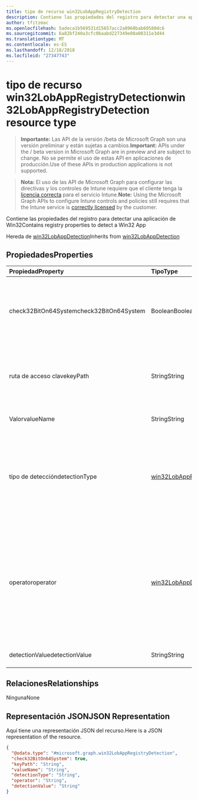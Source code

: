 ```yaml
---
title: tipo de recurso win32LobAppRegistryDetection
description: Contiene las propiedades del registro para detectar una aplicación de Win32
author: tfitzmac
ms.openlocfilehash: 5adeca1b569531d15657acc2a8960bab60580dc6
ms.sourcegitcommit: 6a82bf240a3cfc0baabd227349e08a08311e3d44
ms.translationtype: MT
ms.contentlocale: es-ES
ms.lasthandoff: 12/18/2018
ms.locfileid: "27347743"
---
```

# <a name="win32lobappregistrydetection-resource-type"></a><span data-ttu-id="0947a-103">tipo de recurso win32LobAppRegistryDetection</span><span class="sxs-lookup"><span data-stu-id="0947a-103">win32LobAppRegistryDetection resource type</span></span>

> <span data-ttu-id="0947a-104">**Importante:** Las API de la versión /beta de Microsoft Graph son una versión preliminar y están sujetas a cambios.</span><span class="sxs-lookup"><span data-stu-id="0947a-104">**Important:** APIs under the / beta version in Microsoft Graph are in preview and are subject to change.</span></span> <span data-ttu-id="0947a-105">No se permite el uso de estas API en aplicaciones de producción.</span><span class="sxs-lookup"><span data-stu-id="0947a-105">Use of these APIs in production applications is not supported.</span></span>

> <span data-ttu-id="0947a-106">**Nota:** El uso de las API de Microsoft Graph para configurar las directivas y los controles de Intune requiere que el cliente tenga la [licencia correcta](https://go.microsoft.com/fwlink/?linkid=839381) para el servicio Intune.</span><span class="sxs-lookup"><span data-stu-id="0947a-106">**Note:** Using the Microsoft Graph APIs to configure Intune controls and policies still requires that the Intune service is [correctly licensed](https://go.microsoft.com/fwlink/?linkid=839381) by the customer.</span></span>

<span data-ttu-id="0947a-107">Contiene las propiedades del registro para detectar una aplicación de Win32</span><span class="sxs-lookup"><span data-stu-id="0947a-107">Contains registry properties to detect a Win32 App</span></span>

<span data-ttu-id="0947a-108">Hereda de [win32LobAppDetection](../resources/intune-apps-win32lobappdetection.md)</span><span class="sxs-lookup"><span data-stu-id="0947a-108">Inherits from [win32LobAppDetection](../resources/intune-apps-win32lobappdetection.md)</span></span>

## <a name="properties"></a><span data-ttu-id="0947a-109">Propiedades</span><span class="sxs-lookup"><span data-stu-id="0947a-109">Properties</span></span>
|<span data-ttu-id="0947a-110">Propiedad</span><span class="sxs-lookup"><span data-stu-id="0947a-110">Property</span></span>|<span data-ttu-id="0947a-111">Tipo</span><span class="sxs-lookup"><span data-stu-id="0947a-111">Type</span></span>|<span data-ttu-id="0947a-112">Descripción</span><span class="sxs-lookup"><span data-stu-id="0947a-112">Description</span></span>|
|:---|:---|:---|
|<span data-ttu-id="0947a-113">check32BitOn64System</span><span class="sxs-lookup"><span data-stu-id="0947a-113">check32BitOn64System</span></span>|<span data-ttu-id="0947a-114">Boolean</span><span class="sxs-lookup"><span data-stu-id="0947a-114">Boolean</span></span>|<span data-ttu-id="0947a-115">Un valor que indica si esta ruta de acceso del registro para comprobar la aplicación de 32 bits en el sistema de 64 bits</span><span class="sxs-lookup"><span data-stu-id="0947a-115">A value indicating whether this registry path is for checking 32-bit app on 64-bit system</span></span>|
|<span data-ttu-id="0947a-116">ruta de acceso clave</span><span class="sxs-lookup"><span data-stu-id="0947a-116">keyPath</span></span>|<span data-ttu-id="0947a-117">String</span><span class="sxs-lookup"><span data-stu-id="0947a-117">String</span></span>|<span data-ttu-id="0947a-118">La ruta de la clave del registro para detectar la aplicación de línea de negocio (LoB) de Win32</span><span class="sxs-lookup"><span data-stu-id="0947a-118">The registry key path to detect Win32 Line of Business (LoB) app</span></span>|
|<span data-ttu-id="0947a-119">Valor</span><span class="sxs-lookup"><span data-stu-id="0947a-119">valueName</span></span>|<span data-ttu-id="0947a-120">String</span><span class="sxs-lookup"><span data-stu-id="0947a-120">String</span></span>|<span data-ttu-id="0947a-121">El nombre del valor del registro</span><span class="sxs-lookup"><span data-stu-id="0947a-121">The registry value name</span></span>|
|<span data-ttu-id="0947a-122">tipo de detección</span><span class="sxs-lookup"><span data-stu-id="0947a-122">detectionType</span></span>|[<span data-ttu-id="0947a-123">win32LobAppRegistryDetectionType</span><span class="sxs-lookup"><span data-stu-id="0947a-123">win32LobAppRegistryDetectionType</span></span>](../resources/intune-apps-win32lobappregistrydetectiontype.md)|<span data-ttu-id="0947a-124">El tipo de detección de datos del registro.</span><span class="sxs-lookup"><span data-stu-id="0947a-124">The registry data detection type.</span></span> <span data-ttu-id="0947a-125">Los valores posibles son: `notConfigured`, `exists`, `doesNotExist`, `string`, `integer`, `version`.</span><span class="sxs-lookup"><span data-stu-id="0947a-125">Possible values are: `notConfigured`, `exists`, `doesNotExist`, `string`, `integer`, `version`.</span></span>|
|<span data-ttu-id="0947a-126">operator</span><span class="sxs-lookup"><span data-stu-id="0947a-126">operator</span></span>|[<span data-ttu-id="0947a-127">win32LobAppDetectionOperator</span><span class="sxs-lookup"><span data-stu-id="0947a-127">win32LobAppDetectionOperator</span></span>](../resources/intune-apps-win32lobappdetectionoperator.md)|<span data-ttu-id="0947a-128">El operador para la detección de datos del registro.</span><span class="sxs-lookup"><span data-stu-id="0947a-128">The operator for registry data detection.</span></span> <span data-ttu-id="0947a-129">Los valores posibles son: `notConfigured`, `equal`, `notEqual`, `greaterThan`, `greaterThanOrEqual`, `lessThan` y `lessThanOrEqual`.</span><span class="sxs-lookup"><span data-stu-id="0947a-129">Possible values are: `notConfigured`, `equal`, `notEqual`, `greaterThan`, `greaterThanOrEqual`, `lessThan`, `lessThanOrEqual`.</span></span>|
|<span data-ttu-id="0947a-130">detectionValue</span><span class="sxs-lookup"><span data-stu-id="0947a-130">detectionValue</span></span>|<span data-ttu-id="0947a-131">String</span><span class="sxs-lookup"><span data-stu-id="0947a-131">String</span></span>|<span data-ttu-id="0947a-132">El valor de detección del registro</span><span class="sxs-lookup"><span data-stu-id="0947a-132">The registry detection value</span></span>|

## <a name="relationships"></a><span data-ttu-id="0947a-133">Relaciones</span><span class="sxs-lookup"><span data-stu-id="0947a-133">Relationships</span></span>
<span data-ttu-id="0947a-134">Ninguna</span><span class="sxs-lookup"><span data-stu-id="0947a-134">None</span></span>
## <a name="json-representation"></a><span data-ttu-id="0947a-135">Representación JSON</span><span class="sxs-lookup"><span data-stu-id="0947a-135">JSON Representation</span></span>
<span data-ttu-id="0947a-136">Aquí tiene una representación JSON del recurso.</span><span class="sxs-lookup"><span data-stu-id="0947a-136">Here is a JSON representation of the resource.</span></span>
<!-- {
  "blockType": "resource",
  "@odata.type": "microsoft.graph.win32LobAppRegistryDetection"
}
-->
``` json
{
  "@odata.type": "#microsoft.graph.win32LobAppRegistryDetection",
  "check32BitOn64System": true,
  "keyPath": "String",
  "valueName": "String",
  "detectionType": "String",
  "operator": "String",
  "detectionValue": "String"
}
```






